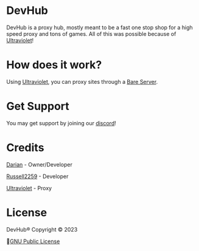 <!-- <div align="center">
  <a href="https://devhub.dariandev.com/">
    <img src="devhub-logo.png" alt="DevHub Logo" width="200">
  </a>
</div> -->

# DevHub
DevHub is a proxy hub, mostly meant to be a fast one stop shop for a high speed proxy and tons of games. All of this was possible because of  [Ultraviolet](https://github.com/titaniumnetwork-dev/Ultraviolet)!

<!-- <div align="center">
  <a href="https://devhub.dariandev.com/">🔥 Live Website: https://devhub.dariandev.com/</a>
</div> -->

# How does it work?
Using [Ultraviolet](https://github.com/titaniumnetwork-dev/Ultraviolet), you can proxy sites through a [Bare Server](https://github.com/tomphttp/bare-server-node).

# Get Support
You may get support by joining our [discord](https://dariandev.com/discord)!

# Credits
[Darian](https://github.com/justDarian) - Owner/Developer

[Russell2259](https://github.com/Russell2259) - Developer

[Ultraviolet](https://github.com/titaniumnetwork-dev/Ultraviolet) - Proxy

# License

DevHub® Copyright © 2023

📜[GNU Public License](https://github.com/DevTech-Services/DevHub/blob/main/LICENSE.md)
